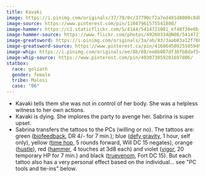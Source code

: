 ```yaml
---
title: Kavaki
image: https://i.pinimg.com/originals/37/79/0c/37790cf2a7ed481d8000c8dbbfd7ab50.png
image-source: https://www.pinterest.com/pin/11047961575541800/
image-hammer: https://c1.staticflickr.com/5/4144/5414721081_ef48f30e0b_b.jpg
image-hammer-source: https://www.flickr.com/photos/49260334@N08/5414721081/in/photostream/
image-greatsword: https://i.pinimg.com/originals/3a/ab/83/3aab83a12f708671463100519c98981c.jpg
image-greatsword-source: https://www.pinterest.ca/pin/416864509255059494/
image-whip: https://i.pinimg.com/originals/ee/8b/08/ee8b087df38fb8daf5471bc52363401e.jpg
image-whip-source: https://www.pinterest.com/pin/493073859201697806/
statbox:
  race: goliath
  gender: female
  tribe: Malosi
  case: "06"
---
```


* Kavaki tells them she was not in control of her body. She was a helpless witness to her own actions.
* Kavaki is dying. She implores the party to avenge her. Sabrina is super upset.
* Sabrina transfers the tattoos to the PCs (willing or no). The tattoos are: green ([biofeedback](https://www.d20pfsrd.com/psionics-unleashed/psionic-powers/b/biofeedback), DR 4/- for 7 min.); blue ([defy gravity](https://www.d20pfsrd.com/psionics-unleashed/psionic-powers/d/defy-gravity), 1 hour, self only), yellow ([time hop](https://www.d20pfsrd.com/psionics-unleashed/psionic-powers/t/time-hop/), 5 rounds forward, Will DC 15 negates), orange ([hustle](https://www.d20pfsrd.com/psionics-unleashed/psionic-powers/h/hustle)), red ([hammer](https://www.d20pfsrd.com/psionics-unleashed/psionic-powers/h/hammer), 4 touches at 3d8 each) and violet ([vigor](https://www.d20pfsrd.com/psionics-unleashed/psionic-powers/v/vigor/), 20 temporary HP for 7 min.) and black ([truevenom](https://www.d20pfsrd.com/psionics-unleashed/psionic-powers/t/truevenom/), Fort DC 15). But each tattoo also has a very personal effect based on the individual... see "PC tools and tie-ins" below.

